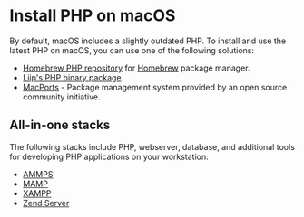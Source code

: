 # Install PHP on macOS

By default, macOS includes a slightly outdated PHP. To install and use the latest
PHP on macOS, you can use one of the following solutions:

* [Homebrew PHP repository](https://github.com/Homebrew/homebrew-php) for
  [Homebrew](http://brew.sh/) package manager.
* [Liip's PHP binary package](http://php-osx.liip.ch/).
* [MacPorts](https://www.macports.org/) - Package management system provided by
  an open source community initiative.

## All-in-one stacks

The following stacks include PHP, webserver, database, and additional tools
for developing PHP applications on your workstation:

* [AMMPS](http://www.ampps.com/)
* [MAMP](http://www.mamp.info/en/downloads/)
* [XAMPP](http://apachefriends.org)
* [Zend Server](http://www.zend.com/en/products/server-ce/)
